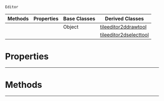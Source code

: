  `Editor`

|Methods|Properties|Base Classes|Derived Classes|
|---|---|---|---|
| | |Object|[tileeditor2ddrawtool](https://github.com/ZilchEngine/ZilchDocs/blob/master/code_reference/class_reference/tileeditor2ddrawtool.md)|
| | | |[tileeditor2dselecttool](https://github.com/ZilchEngine/ZilchDocs/blob/master/code_reference/class_reference/tileeditor2dselecttool.md)|


 #  Properties


---  
 #  Methods


---  
 

 